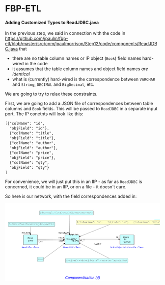 FBP-ETL
=======

#### Adding Customized Types to ReadJDBC.java 

     

In the previous step, we said in connection with the code in https://github.com/jpaulm/fbp-etl/blob/master/src/com/jpaulmorrison/Step12/code/components/ReadJDBC.java that

- there are no table column names or IP object (`Book`) field names hard-wired in the code
- it assumes that the table column names and object field names *are identical*
- what is (currently) hard-wired is the correspondence between `VARCHAR` and `String`, `DECIMAL` and `BigDecimal`, etc.

We are going to try to relax these constraints.

First, we are going to add a JSON file of correspondences between table columns and `Book` fields.  This will be passed to `ReadJDBC` in a separate input port.  The IP conetnts will look like this:

```
[{"colName": "id", 
  "objField": "id"},
  {"colName": "title", 
  "objField": "title"},
  {"colName": "author", 
  "objField": "author"},
  {"colName": "price", 
  "objField": "price"},
  {"colName": "qty", 
  "objField": "qty"}
]

```

For convenience, we will just put this in an IIP - as far as `ReadJDBC` is concerned, it could be in an IIP, or on a file - it doesn't care.

So here is our network, with the field correspondences added in:

![Adding correspondences](https://github.com/jpaulm/fbp-etl/blob/master/src/com/jpaulmorrison/Step14/docs/Step14.png "Adding field correspondences")
